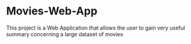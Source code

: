# Movies-Web-App
This project is a Web Application that allows the user to gain very useful summary concerning a large dataset of movies
